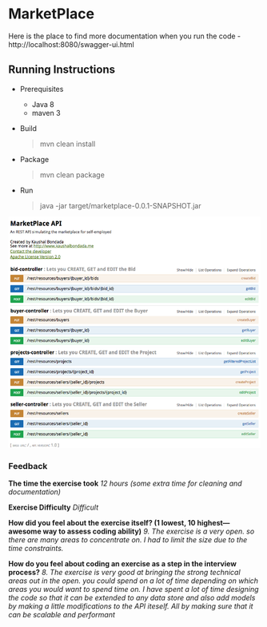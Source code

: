 # MarketPlace

Here is the place to find more documentation when you run the code - http://localhost:8080/swagger-ui.html

## Running Instructions

* Prerequisites
  * Java 8
  * maven 3

* Build
  > mvn clean install

* Package
  > mvn clean package

* Run
  > java -jar target/marketplace-0.0.1-SNAPSHOT.jar 

![API model diagram](src/main/resources/API_model_diagram.png)

### Feedback

**The time the exercise took**
*12 hours (some extra time for cleaning and documentation)*

**Exercise Difficulty** *Difficult*

**How did you feel about the exercise itself? (1 lowest, 10 highest—awesome way to assess coding ability)**
*9. The exercise is a very open. so there are many areas to concentrate on. I had to limit the size due to the time constraints.*

**How do you feel about coding an exercise as a step in the interview process?**
*8. The exercise is very good at bringing the strong technical areas out in the open. you could spend on a lot of time depending on which areas you would want to spend time on. I have spent a lot of time designing the code so that it can be extended to any data store and also add models by making a little modifications to the API iteself. All by making sure that it can be scalable and performant*
